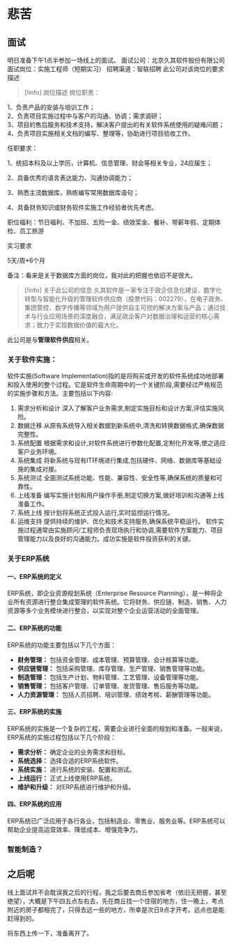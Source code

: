 # 悲苦
## 面试
明日准备下午1点半参加一场线上的面试。
面试公司：北京久其软件股份有限公司
面试岗位：实施工程师（短期实习）
招聘渠道：智联招聘
此公司对该岗位的要求描述
> [!info] 岗位描述
> 岗位职责：
>
1、负责产品的安装与培训工作；  
2、负责项目实施过程中与客户的沟通、协调；需求调研；  
3、项目的售后服务和技术支持，解决客户提出的有关软件系统使用的疑难问题；  
4、负责项目实施相关文档的编写、整理等，协助进行项目验收工作。
>
任职要求：
>
1、统招本科及以上学历，计算机、信息管理、财会等相关专业，24应届生；
>
2、具备优秀的语言表达能力、沟通协调能力；
>
3、熟悉主流数据库，熟练编写常用数据库语句；
>
4、具备财务知识或财务软件实施工作经验者优先考虑。
>
>  
职位福利：节日福利、不加班、五险一金、绩效奖金、餐补、带薪年假、定期体检、员工旅游  
>
实习要求
>
5天/周*6个月

备注：看来是关于数据库方面的岗位，我对此的把握也依旧不是很大。


> [!info] 关于此公司的信息
> 久其软件是一家专注于政企信息化建设、数字化转型与智能化升级的管理软件供应商（股票代码：002279），在电子政务、集团管控、数字传播等领域为用户提供自主可控的解决方案与产品；通过技术与行业应用场景的深度融合，满足政企客户对数据治理和运营的核心需求；致力于实现数据价值的最大化。

此公司是与**管理软件供应**相关。

### 关于软件实施：
软件实施(Software Implementation)指的是将购买或开发的软件系统成功地部署和投入使用的整个过程。它是软件生命周期中的一个关键阶段,需要经过严格规范的实施步骤和方法。主要包括以下内容:
1. 需求分析和设计
深入了解客户业务需求,制定实施目标和设计方案,评估实施风险。
2. 数据迁移
从原有系统导入相关数据到新系统中,清洗和转换数据格式,确保数据完整性。
3. 系统配置
根据需求和设计,对软件系统进行参数化配置,定制化开发等,使之适应客户业务环境。
4. 系统集成
将新系统与现有IT环境进行集成,包括硬件、网络、数据库等基础设施的集成对接。
5. 系统测试
全面测试系统功能、性能、兼容性、安全性等,确保系统的质量和可靠性。
6. 上线准备
编写实施计划和用户操作手册,制定切换方案,做好培训和沟通等上线准备工作。
7. 系统上线
按计划将系统正式投入运行,实时监控运行情况。
8. 运维支持
提供持续的维护、优化和技术支持服务,确保系统平稳运行。
软件实施过程通常由实施顾问/工程师负责现场执行和协调,需要软件方案能力、项目管理能力以及良好的沟通能力。成功实施是软件投资获利的关键。
### 关于ERP系统
#### 一、ERP系统的定义
ERP系统，即企业资源规划系统（Enterprise Resource Planning），是一种将企业所有资源进行整合集成管理的软件系统。它将财务、供应链、制造、销售、人力资源等多个业务模块进行整合，以实现对整个企业运营活动的全面管理。
#### 二、ERP系统的功能
ERP系统的功能主要包括以下几个方面：
- **财务管理：** 包括资金管理、成本管理、预算管理、会计核算等功能。
- **供应链管理：** 包括采购管理、库存管理、生产管理、销售管理等功能。
- **制造管理：** 包括生产计划、物料管理、工艺管理、设备管理等功能。
- **销售管理：** 包括客户管理、订单管理、发货管理、售后服务等功能。
- **人力资源管理：** 包括人员招聘、培训管理、绩效考核、薪酬管理等功能。
#### 三、ERP系统的实施
ERP系统的实施是一个复杂的工程，需要企业进行全面的规划和准备。一般来说，ERP系统的实施过程包括以下几个阶段：
- **需求分析：** 确定企业的业务需求和目标。
- **系统选择：** 选择合适的ERP系统软件。
- **系统实施：** 进行系统的安装、配置和测试。
- **上线运行：** 正式上线使用ERP系统。
- **维护和升级：** 对ERP系统进行维护和升级。
#### 四、ERP系统的应用
ERP系统已广泛应用于各行各业，包括制造业、零售业、服务业等。ERP系统可以帮助企业提高运营效率、降低成本、增强竞争力。

### 智能制造？
## 之后呢
线上面试并不会耽误我之后的行程，我之后要去商丘参加省考（依旧无把握，甚至绝望），大概是下午四五点左右去，先在商丘找一个住宿的地方，住一晚上，考点附近的房子都租完了，只得去远一些的地方，所幸是次日9点才开考。远点也是能赶得到的。

将东西上传一下，准备离开了。